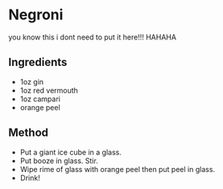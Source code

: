 # Negroni

you know this i dont need to put it here!!! HAHAHA

## Ingredients

- 1oz gin
- 1oz red vermouth
- 1oz campari
- orange peel

## Method

- Put a giant ice cube in a glass.
- Put booze in glass. Stir.
- Wipe rime of glass with orange peel then put peel in glass.
- Drink!
